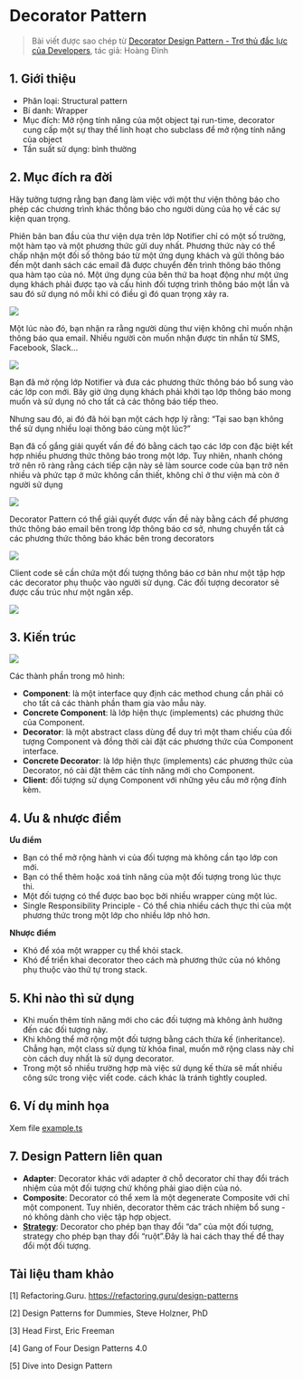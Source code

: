 # Decorator Pattern

> Bài viết được sao chép từ [Decorator Design Pattern - Trợ thủ đắc lực của Developers](https://viblo.asia/p/decorator-design-pattern-tro-thu-dac-luc-cua-developers-1VgZvQ1OKAw), tác giả: Hoàng Đinh

## 1. Giới thiệu

- Phân loại: Structural pattern
- Bí danh: Wrapper
- Mục đích: Mở rộng tính năng của một object tại run-time, decorator cung cấp một sự thay thế linh hoạt cho subclass để mở rộng tính năng của object
- Tần suất sử dụng: bình thường

## 2. Mục đích ra đời

Hãy tưởng tượng rằng bạn đang làm việc với một thư viện thông báo cho phép các chương trình khác thông báo cho người dùng của họ về các sự kiện quan trọng.

Phiên bản ban đầu của thư viện dựa trên lớp Notifier chỉ có một số trường, một hàm tạo và một phương thức gửi duy nhất. Phương thức này có thể chấp nhận một đối số thông báo từ một ứng dụng khách và gửi thông báo đến một danh sách các email đã được chuyển đến trình thông báo thông qua hàm tạo của nó. Một ứng dụng của bên thứ ba hoạt động như một ứng dụng khách phải được tạo và cấu hình đối tượng trình thông báo một lần và sau đó sử dụng nó mỗi khi có điều gì đó quan trọng xảy ra.

![](https://images.viblo.asia/f38f196d-29bc-49b3-b080-906b56c4b7c8.png)

Một lúc nào đó, bạn nhận ra rằng người dùng thư viện không chỉ muốn nhận thông báo qua email. Nhiều người còn muốn nhận được tin nhắn từ SMS, Facebook, Slack…

![](https://images.viblo.asia/92a307f5-7bbf-4dd8-ae0f-c39d95d2d83b.png)

Bạn đã mở rộng lớp Notifier và đưa các phương thức thông báo bổ sung vào các lớp con mới. Bây giờ ứng dụng khách phải khởi tạo lớp thông báo mong muốn và sử dụng nó cho tất cả các thông báo tiếp theo.

Nhưng sau đó, ai đó đã hỏi bạn một cách hợp lý rằng: “Tại sao bạn không thể sử dụng nhiều loại thông báo cùng một lúc?”

Bạn đã cố gắng giải quyết vấn đề đó bằng cách tạo các lớp con đặc biệt kết hợp nhiều phương thức thông báo trong một lớp. Tuy nhiên, nhanh chóng trở nên rõ ràng rằng cách tiếp cận này sẽ làm source code của bạn trở nên nhiều và phức tạp ở mức không cần thiết, không chỉ ở thư viện mà còn ở người sử dụng

![](https://images.viblo.asia/227e067f-40b8-4005-bb45-a4635addd199.png)

Decorator Pattern có thể giải quyết được vấn đề này bằng cách để phương thức thông báo email bên trong lớp thông báo cơ sở, nhưng chuyển tất cả các phương thức thông báo khác bên trong decorators

![](https://images.viblo.asia/72866cfd-8a62-40e1-860f-1dee14ee1ceb.png)

Client code sẽ cần chứa một đối tượng thông báo cơ bản như một tập hợp các decorator phụ thuộc vào người sử dụng. Các đối tượng decorator sẽ được cấu trúc như một ngăn xếp.

![](https://images.viblo.asia/1ecaca1e-d494-4959-99cd-872a654f68be.png)

## 3. Kiến trúc

![](https://refactoring.guru/images/patterns/diagrams/decorator/structure.png?id=8c95d894aecce5315cc1b12093a7ea0c)

Các thành phần trong mô hình:

- **Component**: là một interface quy định các method chung cần phải có cho tất cả các thành phần tham gia vào mẫu này.
- **Concrete Component**: là lớp hiện thực (implements) các phương thức của Component.
- **Decorator**: là một abstract class dùng để duy trì một tham chiếu của đối tượng Component và đồng thời cài đặt các phương thức của Component interface.
- **Concrete Decorator**: là lớp hiện thực (implements) các phương thức của Decorator, nó cài đặt thêm các tính năng mới cho Component.
- **Client**: đối tượng sử dụng Component với những yêu cầu mở rộng đính kèm.

## 4. Ưu & nhược điểm

**Ưu điểm**

- Bạn có thể mở rộng hành vi của đối tượng mà không cần tạo lớp con mới.
- Bạn có thể thêm hoặc xoá tính năng của một đối tượng trong lúc thực thi.
- Một đối tượng có thể được bao bọc bởi nhiều wrapper cùng một lúc.
- Single Responsibility Principle - Có thể chia nhiều cách thực thi của một phương thức trong một lớp cho nhiều lớp nhỏ hơn.

**Nhược điểm**

- Khó để xóa một wrapper cụ thể khỏi stack.
- Khó để triển khai decorator theo cách mà phương thức của nó không phụ thuộc vào thứ tự trong stack.

## 5. Khi nào thì sử dụng

- Khi muốn thêm tính năng mới cho các đối tượng mà không ảnh hưởng đến các đối tượng này.
- Khi không thể mở rộng một đối tượng bằng cách thừa kế (inheritance). Chẳng hạn, một class sử dụng từ khóa final, muốn mở rộng class này chỉ còn cách duy nhất là sử dụng decorator.
- Trong một số nhiều trường hợp mà việc sử dụng kế thừa sẽ mất nhiều công sức trong việc viết code. cách khác là tránh tightly coupled.

## 6. Ví dụ minh họa

Xem file [example.ts](./example.ts)

## 7. Design Pattern liên quan

- **Adapter**: Decorator khác với adapter ở chỗ decorator chỉ thay đổi trách nhiệm của một đối tượng chứ không phải giao diện của nó.
- **Composite**: Decorator có thể xem là một degenerate Composite với chỉ một component. Tuy nhiên, decorator thêm các trách nhiệm bổ sung - nó không dành cho việc tập hợp object.
- [**Strategy**](../1_strategy/README.md): Decorator cho phép bạn thay đổi “da” của một đối tượng, strategy cho phép bạn thay đổi “ruột”.Đây là hai cách thay thế để thay đổi một đối tượng.

## Tài liệu tham khảo

[1] Refactoring.Guru. https://refactoring.guru/design-patterns

[2] Design Patterns for Dummies, Steve Holzner, PhD

[3] Head First, Eric Freeman

[4] Gang of Four Design Patterns 4.0

[5] Dive into Design Pattern
